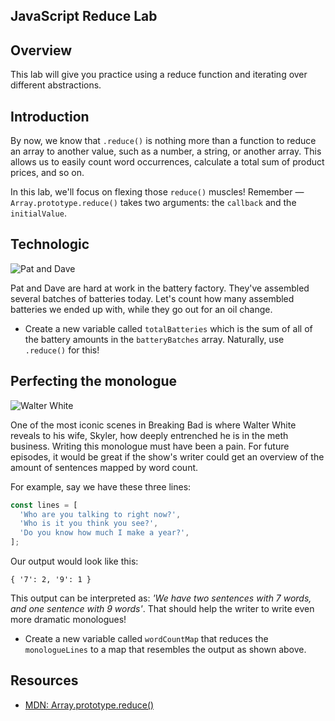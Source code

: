 JavaScript Reduce Lab
---

## Overview

This lab will give you practice using a reduce function and iterating over different abstractions. 


## Introduction

By now, we know that `.reduce()` is nothing more than a function to reduce an array to another value, such as a number,
a string, or another array. This allows us to easily count word occurrences, calculate a total sum of product prices,
and so on.

In this lab, we'll focus on flexing those `reduce()` muscles! Remember — `Array.prototype.reduce()` takes two
arguments: the `callback` and the `initialValue`.

## Technologic
![Pat and Dave](http://i.imgur.com/UG8wcJo.gif)

Pat and Dave are hard at work in the battery factory. They've assembled several batches of batteries today. Let's count
how many assembled batteries we ended up with, while they go out for an oil change.

* Create a new variable called `totalBatteries` which is the sum of all of the battery amounts in the `batteryBatches`
array. Naturally, use `.reduce()` for this!


## Perfecting the monologue
![Walter White](https://media.giphy.com/media/YyOQPNOesPtWo/giphy.gif)

One of the most iconic scenes in Breaking Bad is where Walter White reveals to his wife, Skyler, how deeply entrenched
he is in the meth business. Writing this monologue must have been a pain. For future episodes, it would be great if the
show's writer could get an overview of the amount of sentences mapped by word count.

For example, say we have these three lines:

```js
const lines = [
  'Who are you talking to right now?',
  'Who is it you think you see?',
  'Do you know how much I make a year?',
];
```

Our output would look like this:

```
{ '7': 2, '9': 1 }
```

This output can be interpreted as: _'We have two sentences with 7 words, and one sentence with 9 words'_. That should
help the writer to write even more dramatic monologues!

* Create a new variable called `wordCountMap` that reduces the `monologueLines` to a map that resembles the output as
shown above.

## Resources

* [MDN: Array.prototype.reduce()](https://developer.mozilla.org/en-US/docs/Web/JavaScript/Reference/Global_Objects/Array/Reduce)

